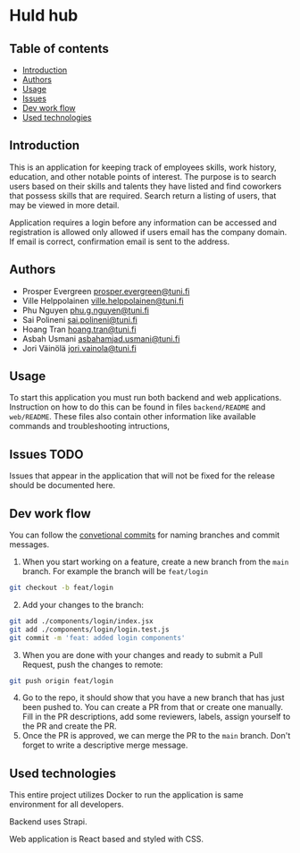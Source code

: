 # Huld hub

## Table of contents
- [Introduction](#Introduction)
- [Authors](#Authors)
- [Usage](#Usage)
- [Issues](#Issues)
- [Dev work flow](#DevWorkFlow)
- [Used technologies](#UsedTechnologies)


## Introduction <a name=Introduction></a>

This is an application for keeping track of employees skills, work history, education, and other notable points of interest. The purpose is to search users based on their skills and talents they have listed and find coworkers that possess skills that are required. Search return a listing of users, that may be viewed in more detail.

Application requires a login before any information can be accessed and registration is allowed only allowed if users email has the company domain. If email is correct, confirmation email is sent to the address.

## Authors <a name=Authors></a>

- Prosper Evergreen prosper.evergreen@tuni.fi
- Ville Helppolainen ville.helppolainen@tuni.fi
- Phu Nguyen phu.g.nguyen@tuni.fi
- Sai Polineni sai.polineni@tuni.fi
- Hoang Tran hoang.tran@tuni.fi
- Asbah Usmani asbahamjad.usmani@tuni.fi
- Jori Väinölä jori.vainola@tuni.fi

## Usage <a name=Usage></a>

To start this application you must run both backend and web applications. Instruction on how to do this can be found in files `backend/README` and `web/README`. These files also contain other information like available commands and troubleshooting intructions,

## Issues TODO <a name=Issues></a>

Issues that appear in the application that will not be fixed for the release should be documented here.

## Dev work flow <a name=DevWorkFlow></a>
You can follow the [convetional commits](https://www.conventionalcommits.org/en/v1.0.0/) for naming branches and commit messages.

1. When you start working on a feature, create a new branch from the `main` branch. For example the branch will be `feat/login`
```bash
git checkout -b feat/login
```
2. Add your changes to the branch:
```bash
git add ./components/login/index.jsx
git add ./components/login/login.test.js
git commit -m 'feat: added login components'
```
3. When you are done with your changes and ready to submit a Pull Request, push the changes to remote:
```bash
git push origin feat/login
```
4. Go to the repo, it should show that you have a new branch that has just been pushed to. You can create a PR from that or create one manually. Fill in the PR descriptions, add some reviewers, labels, assign yourself to the PR and create the PR.
5. Once the PR is approved, we can merge the PR to the `main` branch. Don't forget to write a descriptive merge message.

## Used technologies <a name=UsedTechnologies></a>

This entire project utilizes Docker to run the application is same environment for all developers.

Backend uses Strapi. 

Web application is React based and styled with CSS.

